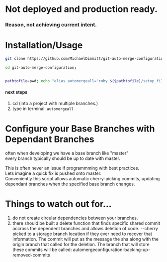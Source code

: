 # Not deployed and production ready.
### Reason, not achieving current intent.

# Installation/Usage
```bash
git clone https://github.com/MichaelDimmitt/git-auto-merge-configuration.git;
```
```bash
cd git-auto-merge-configuration;
```
```bash

pathtofile=pwd; echo "alias automergeall='ruby $($pathtofile)/setup_files/branch_info.rb'" >> ~/.bashrc; source ~/.bashrc;
```
#### next steps 
1) cd (into a project with multiple branches.)
2) type in terminal:  `automergeall`

# Configure your Base Branches with Dependant Branches
often when developing we have a base branch like "master"
<br>every branch typically should be up to date with master.

This is often never an issue if programmming with best practices.
<br>Lets imagine a quick fix is pushed onto master. 
<br>Conveniently this script allows automatic cherry-picking commits, updating dependant branches when the specified base branch changes.

# Things to watch out for... 
1) do not create circular dependencies between your branches.
2) there should be built a delete function that finds specific shared commit accross the dependent branches and allows deletion of code. --cherry picked to a storage branch location if they ever need to recover that information. The commit will put as the message the sha along with the origin branch that called for the deletion. The branch that will store these commits will be called: automergeconfiguration-backing-up-removed-commits
